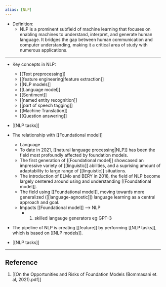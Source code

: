 ```yaml
---
alias: [NLP]
---
```

- Definition:
	- NLP is a prominent subfield of machine learning that focuses on enabling machines to understand, interpret, and generate human language. It bridges the gap between human communication and computer understanding, making it a critical area of study with numerous applications.

---

- Key concepts in NLP:
	- [[Text preprocessing]]
	- [[feature engineering|feature extraction]]
	- [[NLP models]]
	- [[Language model]]
	- [[Sentiment]]
	- [[named entity recognition]]
	- [[part of speech tagging]]
	- [[Machine Translation]]
	- [[Question answering]]

- [[NLP tasks]]

- The relationship with [[Foundational model]]
	- Language
	- To date in 2021, [[natural language processing|NLP]] has been the field most profoundly affected by foundation models. 
	- The first generation of [[Foundational model]] showcased an impressive variety of [[linguistic]] abilities, and a suprising amount of adaptability to large range of [[linguistic]] situations. 
	- The introduction of ELMo and BERY in 2018, the field of NLP become largely centered around using and understanding [[Foundational model]]. 
	- The field using [[Foundational model]], moving towards more generalized ([[language-agnostic]]) language learning  as a central approach and goal. 
	- Impacts [[Foundational model]] --> NLP
		- 1. skilled langauge generators eg GPT-3

- The pipeline of NLP is creating [[feature]] by performing [[NLP tasks]], which is based on [[NLP models]].


- [[NLP tasks]]





--- 
## Reference
1. [[On the Opportunities and Risks of Foundation Models (Bommasani et. al, 2021).pdf]]




